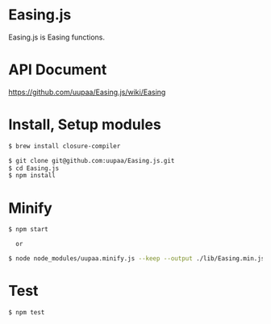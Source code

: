 Easing.js
=========

Easing.js is Easing functions.

# API Document

https://github.com/uupaa/Easing.js/wiki/Easing

# Install, Setup modules

```sh
$ brew install closure-compiler

$ git clone git@github.com:uupaa/Easing.js.git
$ cd Easing.js
$ npm install
```

# Minify

```sh
$ npm start

  or

$ node node_modules/uupaa.minify.js --keep --output ./lib/Easing.min.js ./lib/Easing.js
```

# Test

```sh
$ npm test
```

